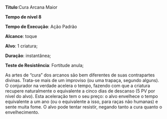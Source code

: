 **Titulo**:Cura Arcana Maior

**Tempo de nível 8**

**Tempo de Execução**: Ação Padrão

**Alcance**: toque

**Alvo**: 1 criatura;

**Duração**: instantânea;

**Teste de Resistência**: Fortitude anula;

As artes de “cura” dos arcanos são bem diferentes de suas contrapartes divinas. Trata-se mais de um improviso (ou uma trapaça, segundo alguns). O conjurador na verdade acelera o tempo, 
fazendo com que a criatura recupere naturalmente o equivalente a cinco dias de descanso (5 PV por nível do alvo). Esta aceleração tem o seu preço: o alvo envelhece 
o tempo equivalente a um ano (ou o equivalente a isso, para raças não humanas) e sente muita fome. 
O alvo pode tentar resistir, negando tanto a cura quanto o envelhecimento.